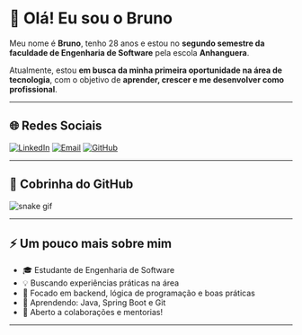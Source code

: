 # 👋 Olá! Eu sou o Bruno

Meu nome é **Bruno**, tenho 28 anos e estou no **segundo semestre da faculdade de Engenharia de Software** pela escola **Anhanguera**.

Atualmente, estou **em busca da minha primeira oportunidade na área de tecnologia**, com o objetivo de **aprender, crescer e me desenvolver como profissional**.

---

## 🌐 Redes Sociais

[![LinkedIn](https://img.shields.io/badge/-LinkedIn-0A66C2?style=for-the-badge&logo=linkedin&logoColor=white)](https://www.linkedin.com/in/bruno-silva-8330a6339/)
[![Email](https://img.shields.io/badge/-Email-EA4335?style=for-the-badge&logo=gmail&logoColor=white)](mailto:bruno_13@hotmail.com)
[![GitHub](https://img.shields.io/badge/-GitHub-181717?style=for-the-badge&logo=github&logoColor=white)](https://github.com/brunopereira)

---

## 🐍 Cobrinha do GitHub

![snake gif](https://github.com/brunopereira/brunopereira/blob/output/github-contribution-grid-snake.svg)

---

## ⚡ Um pouco mais sobre mim

- 🎓 Estudante de Engenharia de Software  
- 💡 Buscando experiências práticas na área  
- 🚀 Focado em backend, lógica de programação e boas práticas  
- 📘 Aprendendo: Java, Spring Boot e Git  
- 🤝 Aberto a colaborações e mentorias!

---
